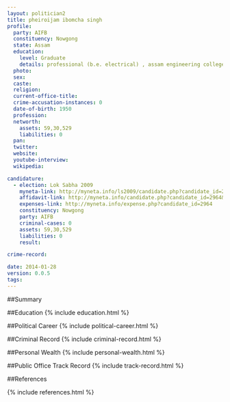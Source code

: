 ```yaml
---
layout: politician2
title: pheiroijam ibomcha singh
profile: 
  party: AIFB
  constituency: Nowgong
  state: Assam
  education: 
    level: Graduate
    details: professional (b.e. electrical) , assam engineering college, guwahati university, 1974
  photo: 
  sex: 
  caste: 
  religion: 
  current-office-title: 
  crime-accusation-instances: 0
  date-of-birth: 1950
  profession: 
  networth: 
    assets: 59,30,529
    liabilities: 0
  pan: 
  twitter: 
  website: 
  youtube-interview: 
  wikipedia: 

candidature: 
  - election: Lok Sabha 2009
    myneta-link: http://myneta.info/ls2009/candidate.php?candidate_id=2964
    affidavit-link: http://myneta.info/candidate.php?candidate_id=2964&scan=original
    expenses-link: http://myneta.info/expense.php?candidate_id=2964
    constituency: Nowgong 
    party: AIFB
    criminal-cases: 0
    assets: 59,30,529
    liabilities: 0
    result:  

crime-record: 

date: 2014-01-28
version: 0.0.5
tags: 
---
```

##Summary


##Education
{% include education.html %}


##Political Career
{% include political-career.html %}


##Criminal Record
{% include criminal-record.html %}


##Personal Wealth
{% include personal-wealth.html %}


##Public Office Track Record
{% include track-record.html %}


##References


{% include references.html %}